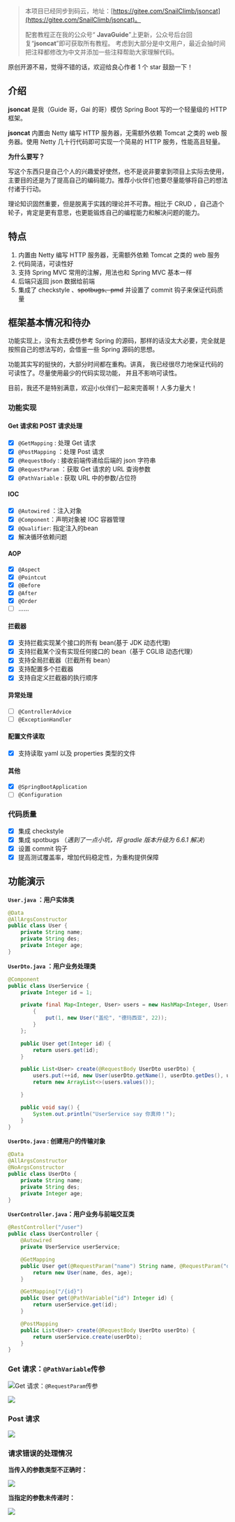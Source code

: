 > 本项目已经同步到码云，地址：[https://gitee.com/SnailClimb/jsoncat](https://gitee.com/SnailClimb/jsoncat)。
>
> 配套教程正在我的公众号“ **JavaGuide**”上更新，公众号后台回复“**jsoncat**”即可获取所有教程。
> 考虑到大部分是中文用户，最近会抽时间把注释都修改为中文并添加一些注释帮助大家理解代码。

原创开源不易，觉得不错的话，欢迎给良心作者 1 个 star 鼓励一下！

## 介绍

**jsoncat** 是我（Guide 哥，Gai 的哥）模仿 Spring Boot 写的一个轻量级的 HTTP 框架。

**jsoncat** 内置由 Netty 编写 HTTP 服务器，无需额外依赖 Tomcat 之类的 web 服务器。使用 Netty 几十行代码即可实现一个简易的 HTTP 服务，性能高且轻量。

**为什么要写？**

写这个东西只是自己个人的兴趣爱好使然，也不是说非要拿到项目上实际去使用，主要目的还是为了提高自己的编码能力。推荐小伙伴们也要尽量能够将自己的想法付诸于行动。

理论知识固然重要，但是脱离于实践的理论并不可靠。相比于 CRUD ，自己造个轮子，肯定是更有意思，也更能锻炼自己的编程能力和解决问题的能力。

## 特点

1. 内置由 Netty 编写 HTTP 服务器，无需额外依赖 Tomcat 之类的 web 服务
2. 代码简洁，可读性好
3. 支持 Spring MVC 常用的注解，用法也和 Spring MVC 基本一样
4. 后端只返回 json 数据给前端
5. 集成了 checkstyle 、~~spotbugs、pmd~~ 并设置了 commit 钩子来保证代码质量

## 框架基本情况和待办

功能实现上，没有太去模仿参考 Spring 的源码，那样的话没太大必要，完全就是按照自己的想法写的，会借鉴一些 Spring 源码的思想。

功能其实写的挺快的，大部分时间都在重构。讲真， 我已经很尽力地保证代码的可读性了。尽量使用最少的代码实现功能， 并且不影响可读性。

目前，我还不是特别满意，欢迎小伙伴们一起来完善啊！人多力量大！

### 功能实现

#### Get 请求和 POST 请求处理

- [x] `@GetMapping` : 处理 Get 请求
- [x] `@PostMapping` ：处理 Post 请求
- [x] `@RequestBody` : 接收前端传递给后端的 json 字符串
- [x] `@RequestParam` ：获取 Get 请求的 URL 查询参数
- [x] `@PathVariable` : 获取 URL 中的参数/占位符

#### IOC

- [x] `@Autowired` ：注入对象
- [x] `@Component`：声明对象被 IOC 容器管理
- [x] `@Qualifier`: 指定注入的bean
- [x] 解决循环依赖问题

#### AOP

- [x] `@Aspect`
- [x] `@Pointcut`
- [x] `@Before`
- [x] `@After`
- [x] `@Order`
- [ ] ......

#### 拦截器

- [x] 支持拦截实现某个接口的所有 bean(基于 JDK 动态代理)
- [x] 支持拦截某个没有实现任何接口的 bean（基于 CGLIB 动态代理）
- [x] 支持全局拦截器（拦截所有 bean）
- [x] 支持配置多个拦截器
- [x] 支持自定义拦截器的执行顺序

#### 异常处理

- [ ] `@ControllerAdvice`
- [ ] `@ExceptionHandler`

#### 配置文件读取

- [x] 支持读取 yaml 以及 properties 类型的文件

#### 其他

- [x] `@SpringBootApplication`
- [ ] `@Configuration`

### 代码质量

- [x] 集成 checkstyle
- [x] 集成 spotbugs （_遇到了一点小坑，将 gradle 版本升级为 6.6.1 解决_）
- [x] 设置 commit 钩子
- [x] 提高测试覆盖率，增加代码稳定性，为重构提供保障

## 功能演示

**`User.java` ：用户实体类**

```java
@Data
@AllArgsConstructor
public class User {
    private String name;
    private String des;
    private Integer age;
}
```

**`UserDto.java` ：用户业务处理类**

```java
@Component
public class UserService {
    private Integer id = 1;

    private final Map<Integer, User> users = new HashMap<Integer, User>() {
        {
            put(1, new User("盖伦", "德玛西亚", 22));
        }
    };

    public User get(Integer id) {
        return users.get(id);
    }

    public List<User> create(@RequestBody UserDto userDto) {
        users.put(++id, new User(userDto.getName(), userDto.getDes(), userDto.getAge()));
        return new ArrayList<>(users.values());

    }

    public void say() {
        System.out.println("UserService say 你真帅！");
    }
}

```

**`UserDto.java` : 创建用户的传输对象**

```java
@Data
@AllArgsConstructor
@NoArgsConstructor
public class UserDto {
    private String name;
    private String des;
    private Integer age;
}
```

**`UserController.java`：用户业务与前端交互类**

```java
@RestController("/user")
public class UserController {
    @Autowired
    private UserService userService;

    @GetMapping
    public User get(@RequestParam("name") String name, @RequestParam("des") String des, @RequestParam("age") Integer age) {
        return new User(name, des, age);
    }

    @GetMapping("/{id}")
    public User get(@PathVariable("id") Integer id) {
        return userService.get(id);
    }

    @PostMapping
    public List<User> create(@RequestBody UserDto userDto) {
        return userService.create(userDto);
    }
}
```

### Get 请求：`@PathVariable`传参

![](media/images/@PathVariable.png)Get 请求：`@RequestParam`传参

![](media/images/@RequestParam.png)

### Post 请求

![](media/images/@RequestBody.png)

### 请求错误的处理情况

**当传入的参数类型不正确时：**

![](media/images/错误处理-传参类型不正确.png)

**当指定的参数未传递时：**

![](media/images/错误处理-指定参数未传递.png)

